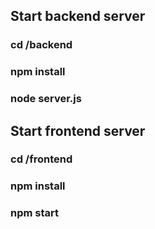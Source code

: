 ## Start backend server

### cd /backend
### npm install
### node server.js

## Start frontend server

### cd /frontend
### npm install
### npm start